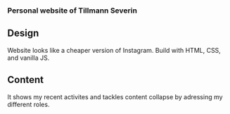 ### Personal website of Tillmann Severin

## Design

Website looks like a cheaper version of Instagram. Build with HTML, CSS, and vanilla JS.

## Content

It shows my recent activites and tackles content collapse by adressing my different roles. 
